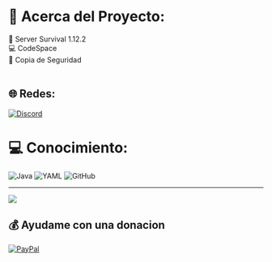 # 💫 Acerca del Proyecto:
🍙 Server Survival 1.12.2<br>💻 CodeSpace<br>🔐 Copia de Seguridad<br><br>


## 🌐 Redes:
[![Discord](https://img.shields.io/badge/Discord-%237289DA.svg?logo=discord&logoColor=white)](https://discord.gg/https://discord.gg/hA7y2xSsBH) 

# 💻 Conocimiento:
![Java](https://img.shields.io/badge/java-%23ED8B00.svg?style=for-the-badge&logo=openjdk&logoColor=white) ![YAML](https://img.shields.io/badge/yaml-%23ffffff.svg?style=for-the-badge&logo=yaml&logoColor=151515) ![GitHub](https://img.shields.io/badge/github-%23121011.svg?style=for-the-badge&logo=github&logoColor=white)

---
[![](https://visitcount.itsvg.in/api?id=GameBlaze&icon=0&color=0)](https://visitcount.itsvg.in)

  ## 💰 Ayudame con una donacion
  [![PayPal](https://img.shields.io/badge/PayPal-00457C?style=for-the-badge&logo=paypal&logoColor=white)](https://paypal.me/dasvicgeta@gmail.com) 

  
<!-- Proudly created with GPRM ( https://gprm.itsvg.in ) -->

